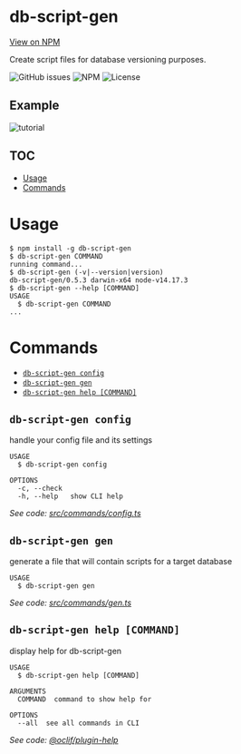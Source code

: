 db-script-gen
=============
[View on NPM](https://www.npmjs.com/package/db-script-gen)

Create script files for database versioning purposes.

![GitHub issues](https://img.shields.io/github/issues/yehudamakarov/db-script-gen?style=plastic)
![NPM](https://img.shields.io/npm/v/db-script-gen?style=plastic)
![License](https://img.shields.io/npm/l/db-script-gen?style=plastic)

## Example

![tutorial](https://media.giphy.com/media/zta9ip9ufHuDgbtfHj/giphy.gif)


## TOC
<!-- toc -->
* [Usage](#usage)
* [Commands](#commands)
<!-- tocstop -->
# Usage
<!-- usage -->
```sh-session
$ npm install -g db-script-gen
$ db-script-gen COMMAND
running command...
$ db-script-gen (-v|--version|version)
db-script-gen/0.5.3 darwin-x64 node-v14.17.3
$ db-script-gen --help [COMMAND]
USAGE
  $ db-script-gen COMMAND
...
```
<!-- usagestop -->
# Commands
<!-- commands -->
* [`db-script-gen config`](#db-script-gen-config)
* [`db-script-gen gen`](#db-script-gen-gen)
* [`db-script-gen help [COMMAND]`](#db-script-gen-help-command)

## `db-script-gen config`

handle your config file and its settings

```
USAGE
  $ db-script-gen config

OPTIONS
  -c, --check
  -h, --help   show CLI help
```

_See code: [src/commands/config.ts](https://github.com/yehudamakarov/db-script-gen/blob/v0.5.3/src/commands/config.ts)_

## `db-script-gen gen`

generate a file that will contain scripts for a target database

```
USAGE
  $ db-script-gen gen
```

_See code: [src/commands/gen.ts](https://github.com/yehudamakarov/db-script-gen/blob/v0.5.3/src/commands/gen.ts)_

## `db-script-gen help [COMMAND]`

display help for db-script-gen

```
USAGE
  $ db-script-gen help [COMMAND]

ARGUMENTS
  COMMAND  command to show help for

OPTIONS
  --all  see all commands in CLI
```

_See code: [@oclif/plugin-help](https://github.com/oclif/plugin-help/blob/v3.2.2/src/commands/help.ts)_
<!-- commandsstop -->
